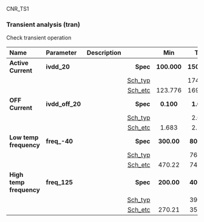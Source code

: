 CNR_TS1

### Transient analysis (tran)

Check transient operation



|**Name**|**Parameter**|**Description**| |**Min**|**Typ**|**Max**| Unit|
|:---|:---|:---|---:|:---:|:---:|:---:| ---:|
|**Active Current**|**ivdd\_20** | | **Spec**  | **100.000** | **150.000** | **300.000** | **uA** |
| | | |<a href='results/tran_Sch_typical.html'>Sch_typ</a>| | 174.530 |  | |
| | | |<a href='results/tran_Sch_etc.html'>Sch_etc</a>|123.776 | 169.157 | 231.127 | |
|**OFF Current**|**ivdd\_off\_20** | | **Spec**  | **0.100** | **1.000** | **10.000** | **uA** |
| | | |<a href='results/tran_Sch_typical.html'>Sch_typ</a>| | 2.042 |  | |
| | | |<a href='results/tran_Sch_etc.html'>Sch_etc</a>|1.683 | 2.158 | 5.389 | |
|**Low temp frequency**|**freq\_-40** | | **Spec**  | **300.00** | **800.00** | **1200.00** | **MHz** |
| | | |<a href='results/tran_Sch_typical.html'>Sch_typ</a>| | 760.17 |  | |
| | | |<a href='results/tran_Sch_etc.html'>Sch_etc</a>|470.22 | 745.23 | 1040.15 | |
|**High temp frequency**|**freq\_125** | | **Spec**  | **200.00** | **400.00** | **600.00** | **MHz** |
| | | |<a href='results/tran_Sch_typical.html'>Sch_typ</a>| | 390.05 |  | |
| | | |<a href='results/tran_Sch_etc.html'>Sch_etc</a>|270.21 | 355.33 | 530.38 | |

